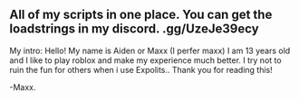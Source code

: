 All of my scripts in one place.
You can get the loadstrings in my discord.
.gg/UzeJe39ecy
---------------

My intro:
Hello! My name is Aiden or Maxx (I perfer maxx)
I am 13 years old and I like to play roblox and make my experience much better.
I try not to ruin the fun for others when i use Expolits..
Thank you for reading this!

-Maxx.
